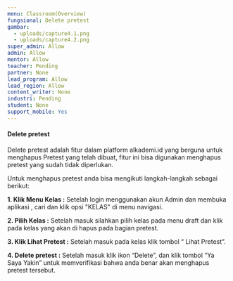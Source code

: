 ```yaml
---
menu: Classroom(Overview)
fungsional: Delete pretest
gambar:
  - uploads/capture4.1.png
  - uploads/capture4.2.png
super_admin: Allow
admin: Allow
mentor: Allow
teacher: Pending
partner: None
lead_program: Allow
lead_region: Allow
content_writer: None
industri: Pending
student: None
support_mobile: Yes
---
```

#### Delete pretest

Delete pretest adalah fitur dalam platform alkademi.id yang berguna untuk menghapus Pretest yang telah dibuat, fitur ini bisa digunakan menghapus pretest yang sudah tidak diperlukan.

Untuk menghapus pretest anda bisa mengikuti langkah-langkah sebagai berikut:

**1.﻿ Klik Menu Kelas :** Setelah login menggunakan akun Admin dan membuka aplikasi , cari dan klik opsi "KELAS" di menu navigasi.

**2﻿. Pilih Kelas :** Setelah masuk silahkan pilih kelas pada menu draft dan klik pada kelas yang akan di hapus pada bagian pretest.

**3. Klik Lihat Pretest :** Setelah masuk pada kelas klik tombol “ Lihat Pretest”.

**4. Delete pretest :** Setelah masuk klik ikon “Delete”, dan klik tombol “Ya Saya Yakin” untuk memverifikasi bahwa anda benar akan menghapus pretest tersebut.